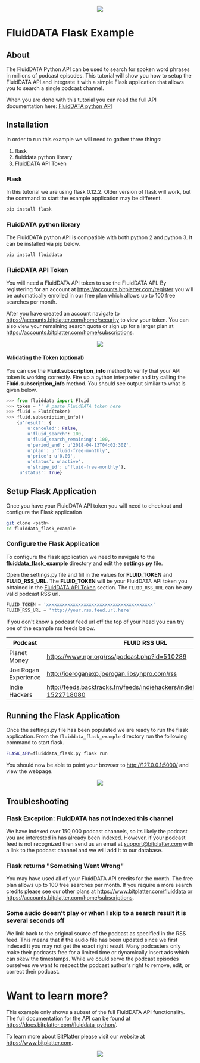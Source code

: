 <p align="center"><img src="https://cache.btpl.io/cache/landing_logo.svg" /></p>

# FluidDATA Flask Example


## About

The FluidDATA Python API can be used to search for spoken word phrases in
millions of podcast episodes.  This tutorial will show you how to setup the
FluidDATA API and integrate it with a simple Flask application that allows you
to search a single podcast channel.

When you are done with this tutorial you can read the full API documentation here:
[FluidDATA python API](https://docs.bitplatter.com/fluiddata-python/)


## Installation

In order to run this example we will need to gather three things:

1. flask
2. fluiddata python library
3. FluidDATA API Token


### Flask

In this tutorial we are using flask 0.12.2. Older version of flask will work,
but the command to start the example application may be different. 

```bash
pip install flask
```


### FluidDATA python library

The FluidDATA python API is compatible with both python 2 and python 3.  It can
be installed via pip below.

```bash
pip install fluiddata
```


### FluidDATA API Token

You will need a FluidDATA API token to use the FluidDATA API.  By registering for an
account at https://accounts.bitplatter.com/register you will be automatically
enrolled in our free plan which allows up to 100 free searches per month.

After you have created an account navigate to
https://accounts.bitplatter.com/home/security to view your token.  You can
also view your remaining search quota or sign up for a larger plan at
https://accounts.bitplatter.com/home/subscriptions.

<p align="center"><img src="https://cache.btpl.io/cache/flask_example/token.png" /></p>


#### Validating the Token (optional)

You can use the **Fluid.subscription_info** method to verify that your API
token is working correctly.  Fire up a python interpreter and try calling the
**Fluid.subscription_info** method.  You should see output similar to what is
given below.

```python
>>> from fluiddata import Fluid
>>> token = '' # paste FluidDATA token here
>>> fluid = Fluid(token)
>>> fluid.subscription_info()
    {u'result': {
        u'canceled': False,
        u'fluid_search': 100,
        u'fluid_search_remaining': 100,
        u'period_end': u'2018-04-13T04:02:30Z',
        u'plan': u'fluid-free-monthly',
        u'price': u'0.00',
        u'status': u'active',
        u'stripe_id': u'fluid-free-monthly'},
     u'status': True}
```

## Setup Flask Application

Once you have your FluidDATA API token you will need to checkout and configure the Flask
application

```bash
git clone <path>
cd fluiddata_flask_example
```

### Configure the Flask Application

To configure the flask application we need to navigate to the
**fluiddata_flask_example** directory and edit the **settings.py** file.  

Open the settings.py file and fill in the values for **FLUID_TOKEN** and
**FLUID_RSS_URL**.  The **FLUID_TOKEN** will be your FluidDATA API token you
obtained in the [FluidDATA API Token](#fluiddata-api-token) section.  The
`FLUID_RSS_URL` can be any valid podcast RSS url.

```python
FLUID_TOKEN = 'xxxxxxxxxxxxxxxxxxxxxxxxxxxxxxxxxxxxxxxx'
FLUID_RSS_URL = 'http://your.rss.feed.url.here'
```

If you don't know a podcast feed url off the top of your head you can try one
of the example rss feeds below.

| Podcast       | FLUID RSS URL |
| ------------- | ------------- |
| Planet Money  | https://www.npr.org/rss/podcast.php?id=510289 |
| Joe Rogan Experience | http://joeroganexp.joerogan.libsynpro.com/rss |
| Indie Hackers | http://feeds.backtracks.fm/feeds/indiehackers/indiehackers/feed.xml?1522718080 |


## Running the Flask Application

Once the settings.py file has been populated we are ready to run the flask
application.  From the `fluiddata_flask_example` directory run the following
command to start flask.

```bash
FLASK_APP=fluiddata_flask.py flask run
```

You should now be able to point your browser to http://127.0.0.1:5000/ and view the webpage.

<p align="center"><img src="https://cache.btpl.io/cache/flask_example/asteroid.png" /></p>


## Troubleshooting

### Flask Exception: FluidDATA has not indexed this channel

We have indexed over 150,000 podcast channels, so its likely the podcast you
are interested in has already been indexed.  However, if your podcast feed is
not recognized then send us an email at <support@bitplatter.com> with a link to
the podcast channel and we will add it to our database.

### Flask returns "Something Went Wrong"

You may have used all of your FluidDATA API credits for the month.  The free
plan allows up to 100 free searches per month.  If you require a more search
credits please see our other plans at <https://www.bitplatter.com/fluiddata> or
<https://accounts.bitplatter.com/home/subscriptions>.

### Some audio doesn't play or when I skip to a search result it is several seconds off

We link back to the original source of the podcast as specified in the RSS
feed.  This means that if the audio file has been updated since we first
indexed it you may not get the exact right result.  Many podcasters only make
their podcasts free for a limited time or dynamically insert ads which can skew
the timestamps.  While we could serve the podcast episodes ourselves we want
to respect the podcast author's right to remove, edit, or correct their
podcast.

# Want to learn more?

This example only shows a subset of the full FluidDATA API functionality. The
full documentation for the API can be found at
<https://docs.bitplatter.com/fluiddata-python/>.


To learn more about BitPlatter please visit our website at https://www.bitplatter.com.

 
<p align="center"><a href="https://www.bitplatter.com/fluiddata"><img src="https://cache.btpl.io/cache/bitplatter-trans.png" /></a></p>
